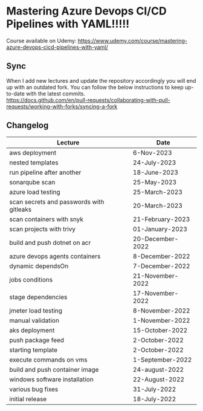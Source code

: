 # Mastering Azure Devops CI/CD Pipelines with YAML!!!!!

Course available on Udemy:
https://www.udemy.com/course/mastering-azure-devops-cicd-pipelines-with-yaml/

## Sync
When I add new lectures and update the repository accordingly you will end up with an outdated fork. You can follow the below instructions to keep up-to-date with the latest commits.  
https://docs.github.com/en/pull-requests/collaborating-with-pull-requests/working-with-forks/syncing-a-fork


## Changelog

| Lecture | Date |
| --- | --- |
| aws deployment | 6-Nov-2023 |
| nested templates | 24-July-2023 |
| run pipeline after another | 18-June-2023 |
| sonarqube scan | 25-May-2023 |
| azure load testing | 25-March-2023 |
| scan secrets and passwords with gitleaks | 20-March-2023 |
| scan containers with snyk | 21-February-2023 |
| scan projects with trivy | 01-January-2023 |
| build and push dotnet on acr | 20-December-2022 |
| azure devops agents containers | 8-December-2022 |
| dynamic dependsOn | 7-December-2022 |
| jobs conditions | 21-November-2022 |
| stage dependencies | 17-November-2022 |
| jmeter load testing | 8-November-2022 |
| manual validation | 1-November-2022 |
| aks deployment | 15-October-2022 |
| push package feed | 2-October-2022 |
| starting template  | 2-October-2022 |
| execute commands on vms  | 1-September-2022 |
| build and push container image | 24-august-2022 |
| windows software installation | 22-August-2022 |
| various bug fixes  | 31-July-2022 |
| initial release | 18-July-2022 |

